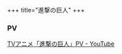 +++
title="進撃の巨人"
+++

### PV
[TVアニメ「進撃の巨人」PV - YouTube](https://www.youtube.com/watch?v=KKzmOh4SuBc)

